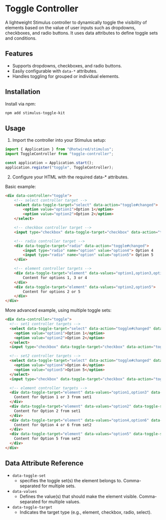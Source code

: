 # Toggle Controller

A lightweight Stimulus controller to dynamically toggle the visibility of elements based on the value of user inputs such as dropdowns, checkboxes, and radio buttons. It uses data attributes to define toggle sets and conditions.

## Features
- Supports dropdowns, checkboxes, and radio buttons.
- Easily configurable with `data-*` attributes.
- Handles toggling for grouped or individual elements.

## Installation

Install via npm:

```bash
npm add stimulus-toggle-kit
```

## Usage

1.	Import the controller into your Stimulus setup:

```javascript
import { Application } from "@hotwired/stimulus";
import ToggleController from "toggle-controller";

const application = Application.start();
application.register("toggle", ToggleController);
```

2.	Configure your HTML with the required data-* attributes.
 
Basic example:

```html
<div data-controller="toggle">
    <!-- select controller target -->
    <select data-toggle-target="select" data-action="toggle#changed">
        <option value="option1">Option 1</option>
        <option value="option2">Option 2</option>
    </select>

    <!-- checkbox controller target -->
    <input type="checkbox" data-toggle-target="checkbox" data-action="toggle#changed" value="option3">

    <!-- radio controller target -->
    <div data-toggle-target="radio" data-action="toggle#changed">
        <input type="radio" name="option" value="option4"> Option 4
        <input type="radio" name="option" value="option5"> Option 5
    </div>

    <!-- element controller targets -->
    <div data-toggle-target="element" data-values="option1,option3,option4">
        Content for options 1, 3 or 4
    </div>
    <div data-toggle-target="element" data-values="option2,option5">
        Content for options 2 or 5
    </div>
</div>
```

More advanced example, using multiple toggle sets:

```html
<div data-controller="toggle">
  <!-- set1 controller targets -->
  <select data-toggle-target="select" data-action="toggle#changed" data-toggle-set="set1">
    <option value="option1">Option 1</option>
    <option value="option2">Option 2</option>
  </select>
  <input type="checkbox" data-toggle-target="checkbox" data-action="toggle#changed" value="option3" data-toggle-set="set1">

  <!-- set2 controller targets -->
  <select data-toggle-target="select" data-action="toggle#changed" data-toggle-set="set2">
    <option value="option4">Option 4</option>
    <option value="option5">Option 5</option>
  </select>
  <input type="checkbox" data-toggle-target="checkbox" data-action="toggle#changed" value="option6" data-toggle-set="set2">

  <!-- element controller targets -->
  <div data-toggle-target="element" data-values="option1,option3" data-toggle-set="set1">
    Content for Option 1 or 3 from set1
  </div>
  <div data-toggle-target="element" data-values="option2" data-toggle-set="set1">
    Content for Option 2 from set1
  </div>
  <div data-toggle-target="element" data-values="option4,option6" data-toggle-set="set2">
    Content for Option 4 or 6 from set2
  </div>
  <div data-toggle-target="element" data-values="option5" data-toggle-set="set2">
    Content for Option 5 from set2
  </div>
</div>
```

## Data Attribute Reference

* `data-toggle-set`
  * specifies the toggle set(s) the element belongs to. Comma-separated for multiple sets.
* `data-values`
  * Defines the value(s) that should make the element visible. Comma-separated for multiple values.
* `data-toggle-target`
  * Indicates the target type (e.g., element, checkbox, radio, select).
